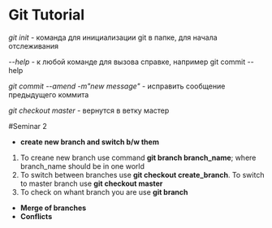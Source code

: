 # Git Tutorial

*git init* - команда для инициализации git в папке, для начала отслеживания

*--help* - к любой команде для вызова справке, например git commit --help

*git commit --amend -m"new message"* - исправить сообщение предыдущего коммита

*git checkout master* - вернутся в ветку мастер

#Seminar 2
* __create new branch and switch b/w them__
1. To creane new branch use command **git branch branch_name**; where branch_name should be in one world
2. To switch between branches use **git checkout create_branch**. To switch to master branch use **git checkout master**
3. To check on whant branch you are use **git branch**

* __Merge of branches__ 
* __Conflicts__
